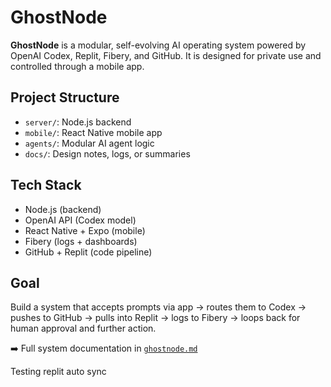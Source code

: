 # GhostNode

**GhostNode** is a modular, self-evolving AI operating system powered by OpenAI Codex, Replit, Fibery, and GitHub. It is designed for private use and controlled through a mobile app.

## Project Structure
- `server/`: Node.js backend
- `mobile/`: React Native mobile app
- `agents/`: Modular AI agent logic
- `docs/`: Design notes, logs, or summaries

## Tech Stack
- Node.js (backend)
- OpenAI API (Codex model)
- React Native + Expo (mobile)
- Fibery (logs + dashboards)
- GitHub + Replit (code pipeline)

## Goal
Build a system that accepts prompts via app → routes them to Codex → pushes to GitHub → pulls into Replit → logs to Fibery → loops back for human approval and further action.

➡️ Full system documentation in [`ghostnode.md`](./ghostnode.md)

Testing replit auto sync
